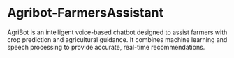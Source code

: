 # Agribot-FarmersAssistant
AgriBot is an intelligent voice-based chatbot designed to assist farmers with crop prediction and agricultural guidance. It combines machine learning and speech processing to provide accurate, real-time recommendations.
